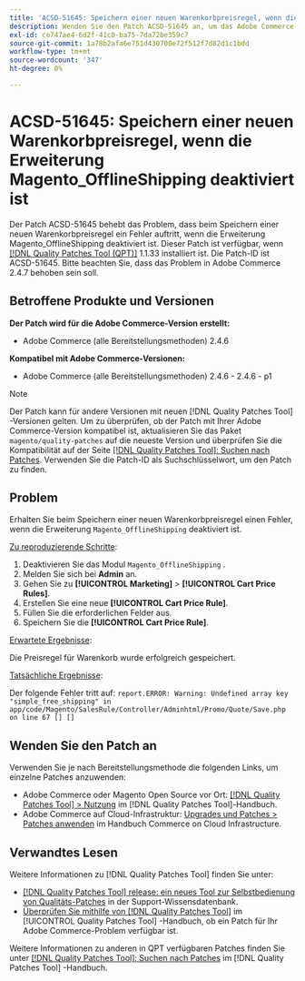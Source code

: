 ```yaml
---
title: 'ACSD-51645: Speichern einer neuen Warenkorbpreisregel, wenn die Erweiterung Magento_OfflineShipping deaktiviert ist'
description: Wenden Sie den Patch ACSD-51645 an, um das Adobe Commerce-Problem zu beheben, bei dem beim Speichern einer neuen Warenkorbpreisregel ein Fehler auftritt, wenn die Erweiterung Magento_OfflineShipping deaktiviert ist.
exl-id: ce747ae4-6d2f-41c0-ba75-7da72be359c7
source-git-commit: 1a78b2afa6e751d430700e72f512f7d82d1c1bdd
workflow-type: tm+mt
source-wordcount: '347'
ht-degree: 0%

---
```


# ACSD-51645: Speichern einer neuen Warenkorbpreisregel, wenn die Erweiterung Magento_OfflineShipping deaktiviert ist

Der Patch ACSD-51645 behebt das Problem, dass beim Speichern einer neuen Warenkorbpreisregel ein Fehler auftritt, wenn die Erweiterung Magento_OfflineShipping deaktiviert ist. Dieser Patch ist verfügbar, wenn [[!DNL Quality Patches Tool (QPT)]](https://experienceleague.adobe.com/en/docs/commerce-knowledge-base/kb/announcements/commerce-announcements/magento-quality-patches-released-new-tool-to-self-serve-quality-patches) 1.1.33 installiert ist. Die Patch-ID ist ACSD-51645. Bitte beachten Sie, dass das Problem in Adobe Commerce 2.4.7 behoben sein soll.

## Betroffene Produkte und Versionen

**Der Patch wird für die Adobe Commerce-Version erstellt:**

* Adobe Commerce (alle Bereitstellungsmethoden) 2.4.6

**Kompatibel mit Adobe Commerce-Versionen:**

* Adobe Commerce (alle Bereitstellungsmethoden) 2.4.6 - 2.4.6 - p1

>[!NOTE]
>
>Der Patch kann für andere Versionen mit neuen [!DNL Quality Patches Tool] -Versionen gelten. Um zu überprüfen, ob der Patch mit Ihrer Adobe Commerce-Version kompatibel ist, aktualisieren Sie das Paket `magento/quality-patches` auf die neueste Version und überprüfen Sie die Kompatibilität auf der Seite [[!DNL Quality Patches Tool]: Suchen nach Patches](<https://experienceleague.adobe.com/tools/commerce-quality-patches/index.html>). Verwenden Sie die Patch-ID als Suchschlüsselwort, um den Patch zu finden.

## Problem

Erhalten Sie beim Speichern einer neuen Warenkorbpreisregel einen Fehler, wenn die Erweiterung `Magento_OfflineShipping` deaktiviert ist.

<u>Zu reproduzierende Schritte</u>:

1. Deaktivieren Sie das Modul `Magento_OfflineShipping` .
1. Melden Sie sich bei **Admin** an.
1. Gehen Sie zu **[!UICONTROL Marketing]** > **[!UICONTROL Cart Price Rules]**.
1. Erstellen Sie eine neue **[!UICONTROL Cart Price Rule]**.
1. Füllen Sie die erforderlichen Felder aus.
1. Speichern Sie die **[!UICONTROL Cart Price Rule]**.

<u>Erwartete Ergebnisse</u>:

Die Preisregel für Warenkorb wurde erfolgreich gespeichert.

<u>Tatsächliche Ergebnisse</u>:

Der folgende Fehler tritt auf:
`report.ERROR: Warning: Undefined array key "simple_free_shipping" in app/code/Magento/SalesRule/Controller/Adminhtml/Promo/Quote/Save.php on line 67 [] []`

## Wenden Sie den Patch an

Verwenden Sie je nach Bereitstellungsmethode die folgenden Links, um einzelne Patches anzuwenden:

* Adobe Commerce oder Magento Open Source vor Ort: [[!DNL Quality Patches Tool] > Nutzung](/help/tools/quality-patches-tool/usage.md) im [!DNL Quality Patches Tool]-Handbuch.
* Adobe Commerce auf Cloud-Infrastruktur: [Upgrades und Patches > Patches anwenden](https://experienceleague.adobe.com/docs/commerce-cloud-service/user-guide/develop/upgrade/apply-patches.html) im Handbuch Commerce on Cloud Infrastructure.

## Verwandtes Lesen

Weitere Informationen zu [!DNL Quality Patches Tool] finden Sie unter:

* [[!DNL Quality Patches Tool] release: ein neues Tool zur Selbstbedienung von Qualitäts-Patches](https://experienceleague.adobe.com/en/docs/commerce-knowledge-base/kb/announcements/commerce-announcements/magento-quality-patches-released-new-tool-to-self-serve-quality-patches) in der Support-Wissensdatenbank.
* [Überprüfen Sie mithilfe von  [!DNL Quality Patches Tool]](/help/tools/quality-patches-tool/patches-available-in-qpt/check-patch-for-magento-issue-with-magento-quality-patches.md) im [!UICONTROL Quality Patches Tool] -Handbuch, ob ein Patch für Ihr Adobe Commerce-Problem verfügbar ist.


Weitere Informationen zu anderen in QPT verfügbaren Patches finden Sie unter [[!DNL Quality Patches Tool]: Suchen nach Patches](<https://experienceleague.adobe.com/tools/commerce-quality-patches/index.html>) im [!DNL Quality Patches Tool] -Handbuch.
